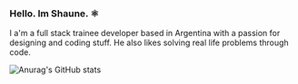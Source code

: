 ### Hello. Im Shaune. ⚛️

<p>
  I a'm a full stack trainee developer based in Argentina with a passion for designing and coding stuff. He also likes solving real life problems through code.
</p>
  

![Anurag's GitHub stats](https://github-readme-stats.vercel.app/api?username=ImShaune&show_icons=true&theme=tokyonight)
<!--
**ImShaune/ImShaune** is a ✨ _special_ ✨ repository because its `README.md` (this file) appears on your GitHub profile.

Here are some ideas to get you started:

- 🔭 I’m currently working on ...
- 🌱 I’m currently learning ...
- 👯 I’m looking to collaborate on ...
- 🤔 I’m looking for help with ...
- 💬 Ask me about ...
- 📫 How to reach me: ...
- 😄 Pronouns: ...
- ⚡ Fun fact: ...
-->
